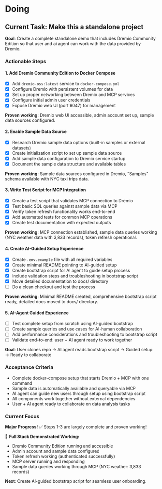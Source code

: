 # Doing

## Current Task: Make this a standalone project

**Goal**: 
Create a complete standalone demo that includes Dremio Community Edition
so that user and ai agent can work with the data provided by Dremio.

### Actionable Steps

#### 1. Add Dremio Community Edition to Docker Compose

- [x] Add `dremio-oss:latest` service to `docker-compose.yml`
- [x] Configure Dremio with persistent volumes for data
- [x] Set up proper networking between Dremio and MCP services
- [x] Configure initial admin user credentials
- [x] Expose Dremio web UI (port 9047) for management

**Proven working**: Dremio web UI accessible, admin account set up, sample data sources configured.

#### 2. Enable Sample Data Source

- [x] Research Dremio sample data options (built-in samples or external datasets)
- [x] Create initialization script to set up sample data source
- [x] Add sample data configuration to Dremio service startup
- [x] Document the sample data structure and available tables

**Proven working**: Sample data sources configured in Dremio, "Samples" schema available with NYC taxi trips data.

#### 3. Write Test Script for MCP Integration

- [x] Create a test script that validates MCP connection to Dremio
- [x] Test basic SQL queries against sample data via MCP
- [x] Verify token refresh functionality works end-to-end
- [x] Add automated tests for common MCP operations
- [x] Create test documentation with expected outputs

**Proven working**: MCP connection established, sample data queries working (NYC weather data with 3,833 records), token refresh operational.

#### 4. Create AI-Guided Setup Experience

- [x] Create `.env.example` file with all required variables
- [x] Create minimal README pointing to AI-guided setup
- [x] Create bootstrap script for AI agent to guide setup process
- [x] Include validation steps and troubleshooting in bootstrap script
- [x] Move detailed documentation to docs/ directory
- [ ] Do a clean checkout and test the process

**Proven working**: Minimal README created, comprehensive bootstrap script ready, detailed docs moved to docs/ directory.

#### 5. AI-Agent Guided Experience

- [ ] Test complete setup from scratch using AI-guided bootstrap
- [ ] Create sample queries and use cases for AI-human collaboration
- [ ] Add performance considerations and troubleshooting to bootstrap script
- [ ] Validate end-to-end: user + AI agent ready to work together

**Goal**: User clones repo → AI agent reads bootstrap script → Guided setup → Ready to collaborate

### Acceptance Criteria

- Complete docker-compose setup that starts Dremio + MCP with one command
- Sample data is automatically available and queryable via MCP  
- AI agent can guide new users through setup using bootstrap script
- All components work together without external dependencies
- User + AI agent ready to collaborate on data analysis tasks

### Current Focus

**Major Progress!** ✅ Steps 1-3 are largely complete and proven working!

🎉 **Full Stack Demonstrated Working:**

- Dremio Community Edition running and accessible
- Admin account and sample data configured  
- Token refresh working (authenticated successfully)
- MCP server running and responding
- Sample data queries working through MCP (NYC weather: 3,833 records)

**Next**: Create AI-guided bootstrap script for seamless user onboarding.
